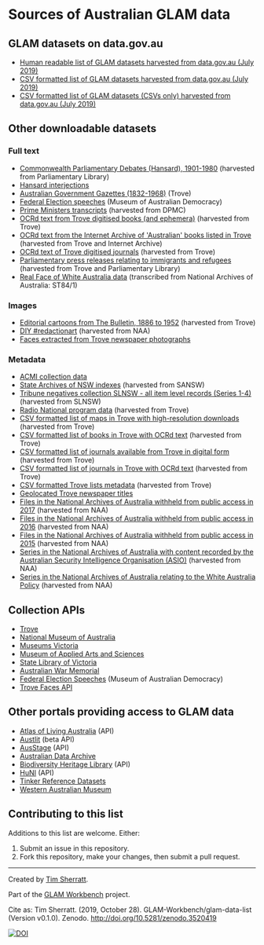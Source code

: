# Sources of Australian GLAM data

## GLAM datasets on data.gov.au

* [Human readable list of GLAM datasets harvested from data.gov.au (July 2019)](https://github.com/GLAM-Workbench/glam-data-list/blob/master/glam_datasets_from_datagovau.md)
* [CSV formatted list of GLAM datasets harvested from data.gov.au (July 2019)](https://github.com/GLAM-Workbench/ozglam-data/blob/master/glam_datasets_all_formats_from_datagovau.csv)
* [CSV formatted list of GLAM datasets (CSVs only) harvested from data.gov.au (July 2019)](https://github.com/GLAM-Workbench/ozglam-data/blob/master/glam_datasets_csvs_from_datagovau.csv)

## Other downloadable datasets

### Full text

* [Commonwealth Parliamentary Debates (Hansard), 1901-1980](https://github.com/GLAM-Workbench/glam-data-list.git) (harvested from Parliamentary Library)
* [Hansard interjections](https://github.com/wragge/hansard-interjections)
* [Australian Government Gazettes (1832-1968)](https://help.nla.gov.au/trove/the-australian-government-gazettes-1832-1968) (Trove)
* [Federal Election speeches](https://electionspeeches.moadoph.gov.au/explore) (Museum of Australian Democracy)
* [Prime Ministers transcripts](https://github.com/wragge/pm-transcripts) (harvested from DPMC)
* [OCRd text from Trove digitised books (and ephemera)](https://glam-workbench.github.io/trove-books/#ocrd-text-from-trove-books-and-ephemera) (harvested from Trove)
* [OCRd text from the Internet Archive of 'Australian' books listed in Trove](https://glam-workbench.github.io/trove-books/#ocrd-text-from-the-internet-archive-of-australian-books-listed-in-trove) (harvested from Trove and Internet Archive)
* [OCRd text of Trove digitised journals](https://glam-workbench.github.io/trove-journals/#ocrd-text-from-trove-digitised-journals) (harvested from Trove)
* [Parliamentary press releases relating to immigrants and refugees](https://glam-workbench.github.io/trove-journals/#politicians-talking-about-immigrants-and-refugees) (harvested from Trove and Parliamentary Library)
* [Real Face of White Australia data](https://github.com/wragge/realface-data) (transcribed from National Archives of Australia: ST84/1)

### Images

* [Editorial cartoons from The Bulletin, 1886 to 1952](https://glam-workbench.github.io/trove-journals/#editorial-cartoons-from-the-bulletin-1886-to-1952) (harvested from Trove)
* [DIY #redactionart](https://github.com/wragge/diy-redactionart) (harvested from NAA)
* [Faces extracted from Trove newspaper photographs](https://doi.org/10.6084/m9.figshare.1439432.v1)

### Metadata

* [ACMI collection data](https://github.com/ACMILabs/collection)
* [State Archives of NSW indexes](https://github.com/wragge/srnsw-indexes) (harvested from SANSW)
* [Tribune negatives collection SLNSW - all item level records (Series 1-4)](https://doi.org/10.6084/m9.figshare.5971210.v1) (harvested from SLNSW)
* [Radio National program data](https://github.com/wragge/radio-national-data) (harvested from Trove)
* [CSV formatted list of maps in Trove with high-resolution downloads](https://glam-workbench.github.io/trove-maps/#csv-formatted-list-of-maps-with-high-resolution-downloads) (harvested from Trove)
* [CSV formatted list of books in Trove with OCRd text](https://glam-workbench.github.io/trove-books/#csv-formatted-list-of-books-with-ocrd-text) (harvested from Trove)
* [CSV formatted list of journals available from Trove in digital form](https://glam-workbench.github.io/trove-journals/#csv-formatted-list-of-journals-available-from-trove-in-digital-form) (harvested from Trove)
* [CSV formatted list of journals in Trove with OCRd text](https://glam-workbench.github.io/trove-journals/#csv-formatted-list-of-journals-with-ocrd-text) (harvested from Trove)
* [CSV formatted Trove lists metadata](https://glam-workbench.github.io/trove-lists/#trove-lists-metadata) (harvested from Trove)
* [Geolocated Trove newspaper titles](https://docs.google.com/spreadsheets/d/1rURriHBSf3MocI8wsdl1114t0YeyU0BVSXWeg232MZs/edit?usp=sharing)
* [Files in the National Archives of Australia withheld from public access in 2017](https://doi.org/10.6084/m9.figshare.5900125.v1) (harvested from NAA)
* [Files in the National Archives of Australia withheld from public access in 2016](https://doi.org/10.6084/m9.figshare.4530851.v1) (harvested from NAA)
* [Files in the National Archives of Australia withheld from public access in 2015](https://doi.org/10.6084/m9.figshare.2060052.v1) (harvested from NAA)
* [Series in the National Archives of Australia with content recorded by the Australian Security Intelligence Organisation (ASIO)](https://glam-workbench.github.io/naa-asio/#data) (harvested from NAA)
* [Series in the National Archives of Australia relating to the White Australia Policy](https://glam-workbench.github.io/naa-wap/#data) (harvested from NAA)

## Collection APIs

* [Trove](https://help.nla.gov.au/trove/building-with-trove/api)
* [National Museum of Australia](https://www.nma.gov.au/about/our-collection/our-apis)
* [Museums Victoria](https://collections.museumvictoria.com.au/developers)
* [Museum of Applied Arts and Sciences](https://api.maas.museum/docs)
* [State Library of Victoria](http://api.slv.vic.gov.au/)
* [Australian War Memorial](https://api.awm.gov.au/#introduction)
* [Federal Election Speeches](https://electionspeeches.moadoph.gov.au/explore) (Museum of Australian Democracy)
* [Trove Faces API](https://faceapi.herokuapp.com/)

## Other portals providing access to GLAM data

* [Atlas of Living Australia](https://support.ala.org.au/support/solutions/articles/6000196777-ala-api-how-to-access-ala-web-services) (API)
* [Austlit](https://www.austlit.edu.au/austlit/page/8448088) (beta API)
* [AusStage](https://www.ausstage.edu.au/pages/learn/about/data-sharing.html) (API)
* [Australian Data Archive](https://ada.edu.au/)
* [Biodiversity Heritage Library](https://about.biodiversitylibrary.org/tools-and-services/developer-and-data-tools/) (API)
* [HuNI](https://bitbucket.org/huniteam/documentation/wiki/API) (API)
* [Tinker Reference Datasets](https://tinker.edu.au/data/available-datasets/)
* [Western Australian Museum](http://data.museum.wa.gov.au/search/type/dataset)

## Contributing to this list

Additions to this list are welcome. Either:

1. Submit an issue in this repository.
2. Fork this repository, make your changes, then submit a pull request.

----

Created by [Tim Sherratt](https://timsherratt.org).

Part of the [GLAM Workbench](https://glam-workbench.github.io/) project.

Cite as: Tim Sherratt. (2019, October 28). GLAM-Workbench/glam-data-list (Version v0.1.0). Zenodo. http://doi.org/10.5281/zenodo.3520419

[![DOI](https://zenodo.org/badge/195511088.svg)](https://zenodo.org/badge/latestdoi/195511088)
